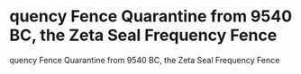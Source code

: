 # quency Fence Quarantine from 9540 BC, the Zeta Seal Frequency Fence

quency Fence Quarantine from 9540 BC, the Zeta Seal Frequency Fence